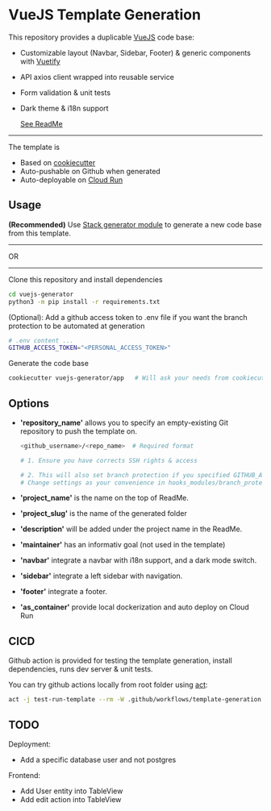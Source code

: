 # VueJS Template Generation

This repository provides a duplicable [VueJS](https://vuejs.org) code base:

- Customizable layout (Navbar, Sidebar, Footer) & generic components with [Vuetify](https://vuetify.com)
- API axios client wrapped into reusable service
- Form validation & unit tests
- Dark theme & i18n support

  [See ReadMe](app/{{cookiecutter.project_slug}}/README.md)

- - -

The template is

- Based on [cookiecutter](https://www.cookiecutter.io/)
- Auto-pushable on Github when generated
- Auto-deployable on [Cloud Run](https://cloud.google.com/run)

## Usage

**(Recommended)** Use [Stack generator module](https://pypi.org/project/stack-gen/) to generate a new code base from this template.

- - -
OR
- - -

Clone this repository and install dependencies

  ```bash
  cd vuejs-generator
  python3 -m pip install -r requirements.txt
  ```

(Optional): Add a github access token to .env file if you want the branch protection to be automated at generation

```bash
# .env content ...
GITHUB_ACCESS_TOKEN="<PERSONAL_ACCESS_TOKEN>"
```

Generate the code base

```bash
cookiecutter vuejs-generator/app   # Will ask your needs from cookiecutter.json
```

## Options

- **'repository_name'** allows you to specify an empty-existing Git repository to push the template on.

  ```bash
  <github_username>/<repo_name>  # Required format

  # 1. Ensure you have corrects SSH rights & access

  # 2. This will also set branch protection if you specified GITHUB_ACCESS_TOKEN variable in .env.
  # Change settings as your convenience in hooks_modules/branch_protection.json
  ```

- **'project_name'** is the name on the top of ReadMe.

- **'project_slug'** is the name of the generated folder

- **'description'** will be added under the project name in the ReadMe.

- **'maintainer'** has an informativ goal (not used in the template)

- **'navbar'** integrate a navbar with i18n support, and a dark mode switch.

- **'sidebar'** integrate a left sidebar with navigation.

- **'footer'** integrate a footer.

- **'as_container'** provide local dockerization and auto deploy on Cloud Run

## CICD

Github action is provided for testing the template generation, install dependencies, runs dev server & unit tests.

You can try github actions locally from root folder using [act](https://nektosact.com/):

```bash
act -j test-run-template --rm -W .github/workflows/template-generation.yaml
```

## TODO

Deployment:

- Add a specific database user and not postgres

Frontend:

- Add User entity into TableView
- Add edit action into TableView
